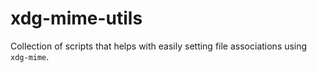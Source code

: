 # xdg-mime-utils
Collection of scripts that helps with easily setting file associations using `xdg-mime`.
